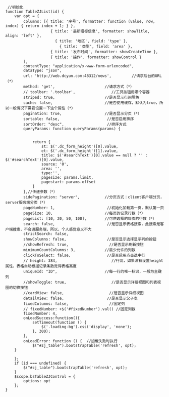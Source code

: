      //初始化
    function TableZJList(id) {
        var opt = {
            columns: [{ title: '序号', formatter: function (value, row, index) { return index + 1; } },
                        { title: '最新招标信息', formatter: showTitle, align: 'left' },
                          { title: '地区', field: 'type' },
                            { title: '类型', field: 'area' },
                        { title: '发布时间', formatter: showCreateTime },
                        { title: '操作', formatter: showControl }
            ],
            contentType: "application/x-www-form-urlencoded",
            dataType: "json",
            url: 'http://web.dcyun.com:48312/news',         //请求后台的URL（*）
            method: 'get',                      //请求方式（*）
            // toolbar: '.toolbar',                //工具按钮用哪个容器
            striped: true,                      //是否显示行间隔色
            cache: false,                       //是否使用缓存，默认为true，所以一般情况下需要设置一下这个属性（*）
            pagination: true,                   //是否显示分页（*）
            sortable: false,                     //是否启用排序
            sortOrder: "desc",                   //排序方式
            queryParams: function queryParams(params) {
              
                    
                return {
                    st: $('.dc_form_height')[0].value,
                    et: $('.dc_form_height')[1].value,
                    title: $('#searchText')[0].value == null ? '' : $('#searchText')[0].value,
                    source: '0',                   
                    area: '',
                    type:'',
                    pagesize: params.limit,
                    pagestart: params.offset
                }
            },//传递参数（*）
            sidePagination: "server",           //分页方式：client客户端分页，server服务端分页（*）
            pageNumber: 1,                       //初始化加载第一页，默认第一页
            pageSize: 10,                       //每页的记录行数（*）
            pageList: [10, 20, 50, 100],        //可供选择的每页的行数（*）
            search: false,                       //是否显示表格搜索，此搜索是客户端搜索，不会进服务端，所以，个人感觉意义不大
            strictSearch: false,
            showColumns: false,                  //是否显示选择显示列的按钮
            //showRefresh: true,                  //是否显示刷新按钮
            minimumCountColumns: 3,             //最少允许的列数
            clickToSelect: false,                //是否启用点击选中行
            // height: 384,                        //行高，如果没有设置height属性，表格自动根据记录条数觉得表格高度
            uniqueId: "ID",                     //每一行的唯一标识，一般为主键列
            //showToggle: true,                    //是否显示详细视图和列表视图的切换按钮
            //cardView: false,                    //是否显示详细视图
            detailView: false,                   //是否显示父子表
            fixedColumns: false,                  //固定列
            // fixedNumber: +$('#fixedNumber').val() //固定列数
            fixedNumber: 4,
            onLoadSuccess:function(){
                setTimeout(function () {
                    $('.loading-bg').css('display', 'none');
                }, 300);
            },
            onLoadError: function () {  //加载失败时执行  
                $("#zj_table").bootstrapTable('refresh', opt);
        }
            
        };
        if (id === undefined) {
            $("#zj_table").bootstrapTable('refresh', opt);
        }
        $scope.bsTableZJControl = {
            options: opt
        };
    }
